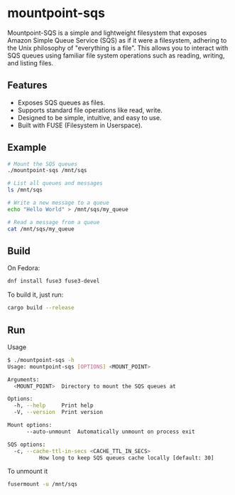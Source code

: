 mountpoint-sqs
==============

Mountpoint-SQS is a simple and lightweight filesystem that exposes Amazon Simple Queue Service (SQS) as if it were a
filesystem, adhering to the Unix philosophy of "everything is a file". This allows you to interact with SQS queues using
familiar file system operations such as reading, writing, and listing files.

## Features

* Exposes SQS queues as files.
* Supports standard file operations like read, write.
* Designed to be simple, intuitive, and easy to use.
* Built with FUSE (Filesystem in Userspace).

## Example

```bash
# Mount the SQS queues
./mountpoint-sqs /mnt/sqs

# List all queues and messages
ls /mnt/sqs

# Write a new message to a queue
echo "Hello World" > /mnt/sqs/my_queue

# Read a message from a queue
cat /mnt/sqs/my_queue
```

## Build

On Fedora:

```bash
dnf install fuse3 fuse3-devel
```

To build it, just run:

```bash
cargo build --release
```

## Run

Usage

```bash
$ ./mountpoint-sqs -h
Usage: mountpoint-sqs [OPTIONS] <MOUNT_POINT>

Arguments:
  <MOUNT_POINT>  Directory to mount the SQS queues at

Options:
  -h, --help     Print help
  -V, --version  Print version

Mount options:
      --auto-unmount  Automatically unmount on process exit

SQS options:
  -c, --cache-ttl-in-secs <CACHE_TTL_IN_SECS>
          How long to keep SQS queues cache locally [default: 30]
```

To unmount it

```bash
fusermount -u /mnt/sqs 
```
